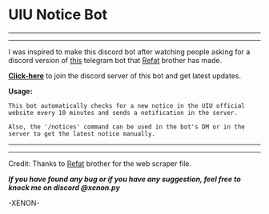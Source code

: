 
<h1>
UIU Notice Bot
</h1>
<hr/><hr/>


I was inspired to make this discord bot after watching people asking for a discord version of [this](https://github.com/RefatHex/UIU_NOTICE_BOT) telegram bot that [Refat](https://github.com/RefatHex) brother has made.



<b>[Click-here](https://discord.gg/GvuPg8tgBX)</b> to join the discord server of this bot and get latest updates.

<b>Usage:</b> <br/>

    This bot automatically checks for a new notice in the UIU official website every 10 minutes and sends a notification in the server.

    Also, the '/notices' command can be used in the bot's DM or in the server to get the latest notice manually.

<hr/><hr/>

Credit:
    Thanks to [Refat](https://github.com/RefatHex) brother for the web scraper file.

<i><b>If you have found any bug or if you have any suggestion, feel free to knock me on discord @xenon.py</b></i>



-XENON-

